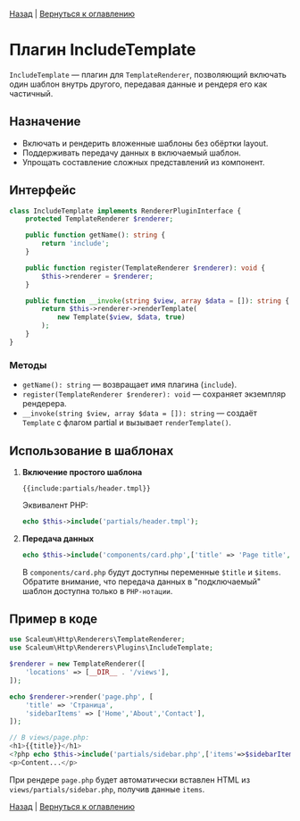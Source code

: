 [Назад](../template-renderer.md) | [Вернуться к оглавлению](../../../../index.md)
# Плагин IncludeTemplate

`IncludeTemplate` — плагин для `TemplateRenderer`, позволяющий включать один шаблон внутрь другого, передавая данные и рендеря его как частичный.

## Назначение

- Включать и рендерить вложенные шаблоны без обёртки layout.
- Поддерживать передачу данных в включаемый шаблон.
- Упрощать составление сложных представлений из компонент.

## Интерфейс

```php
class IncludeTemplate implements RendererPluginInterface {
    protected TemplateRenderer $renderer;

    public function getName(): string {
        return 'include';
    }

    public function register(TemplateRenderer $renderer): void {
        $this->renderer = $renderer;
    }

    public function __invoke(string $view, array $data = []): string {
        return $this->renderer->renderTemplate(
            new Template($view, $data, true)
        );
    }
}
```

### Методы

- `getName(): string` — возвращает имя плагина (`include`).
- `register(TemplateRenderer $renderer): void` — сохраняет экземпляр рендерера.
- `__invoke(string $view, array $data = []): string` — создаёт `Template` с флагом partial и вызывает `renderTemplate()`.

## Использование в шаблонах

1. **Включение простого шаблона**
   ```twig
   {{include:partials/header.tmpl}}
   ```
   Эквивалент PHP:
   ```php
   echo $this->include('partials/header.tmpl');
   ```

2. **Передача данных**    
   ```php
   echo $this->include('components/card.php',['title' => 'Page title', 'items' => [...]]);
   ```
   В `components/card.php` будут доступны переменные `$title` и `$items`.  
   Обратите внимание, что передача данных в "подключаемый" шаблон доступна только в `PHP-нотации`.

## Пример в коде

```php
use Scaleum\Http\Renderers\TemplateRenderer;
use Scaleum\Http\Renderers\Plugins\IncludeTemplate;

$renderer = new TemplateRenderer([
    'locations' => [__DIR__ . '/views'],
]);

echo $renderer->render('page.php', [
    'title' => 'Страница',
    'sidebarItems' => ['Home','About','Contact'],
]);

// В views/page.php:
<h1>{{title}}</h1>
<?php echo $this->include('partials/sidebar.php',['items'=>$sidebarItems??[]]); ?>
<p>Content...</p>
```

При рендере `page.php` будет автоматически вставлен HTML из `views/partials/sidebar.php`, получив данные `items`.

[Назад](../template-renderer.md) | [Вернуться к оглавлению](../../../../index.md)